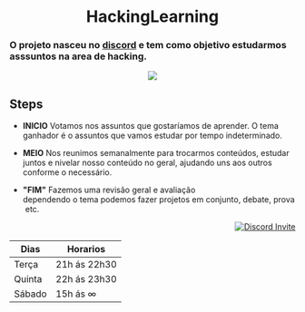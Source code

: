 <h1 align="center"> HackingLearning </h1>

### O projeto nasceu no [discord](https://discord.gg/RfwqmyH) e tem como objetivo estudarmos asssuntos na area de hacking.

<div align='center'>
    <img src='https://media.giphy.com/media/HAonhTZTaQE24/giphy.gif'>
</div>

## Steps
- <b>INICIO</b>  Votamos nos assuntos que gostaríamos de aprender. O tema ganhador é o assuntos que vamos estudar por tempo indeterminado.

- <b>MEIO</b> Nos reunimos semanalmente para trocarmos conteúdos, estudar juntos e nivelar nosso conteúdo no geral, ajudando uns aos outros conforme o necessário. 

- <b>"FIM"</b> Fazemos uma revisão geral e avaliação dependendo o tema podemos fazer projetos em conjunto, debate, prova etc.
<p align='right'>
    <a href="https://discord.gg/RfwqmyH" >
        <img src="https://img.shields.io/discord/715174608453632070?color=green&label=Discord&logo=discord" alt="Discord Invite"/>
    </a>
</p>

| Dias | Horarios |
| ---- | ---- |
| Terça | 21h ás 22h30 |
| Quinta | 22h ás 23h30 | 
| Sábado | 15h ás ∞ |
